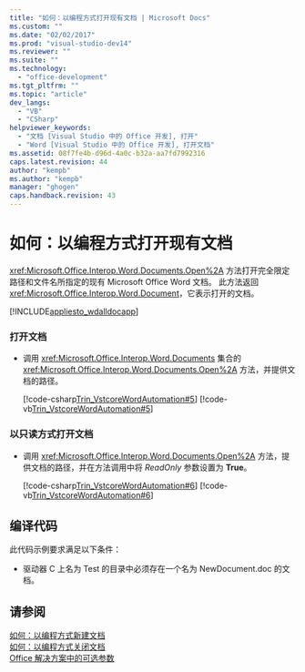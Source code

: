 ```yaml
---
title: "如何：以编程方式打开现有文档 | Microsoft Docs"
ms.custom: ""
ms.date: "02/02/2017"
ms.prod: "visual-studio-dev14"
ms.reviewer: ""
ms.suite: ""
ms.technology: 
  - "office-development"
ms.tgt_pltfrm: ""
ms.topic: "article"
dev_langs: 
  - "VB"
  - "CSharp"
helpviewer_keywords: 
  - "文档 [Visual Studio 中的 Office 开发], 打开"
  - "Word [Visual Studio 中的 Office 开发], 打开文档"
ms.assetid: 08f7fe4b-d96d-4a0c-b32a-aa7fd7992316
caps.latest.revision: 44
author: "kempb"
ms.author: "kempb"
manager: "ghogen"
caps.handback.revision: 43
---
```

# 如何：以编程方式打开现有文档
  <xref:Microsoft.Office.Interop.Word.Documents.Open%2A> 方法打开完全限定路径和文件名所指定的现有 Microsoft Office Word 文档。  此方法返回 <xref:Microsoft.Office.Interop.Word.Document>，它表示打开的文档。  
  
 [!INCLUDE[appliesto_wdalldocapp](../vsto/includes/appliesto-wdalldocapp-md.md)]  
  
### 打开文档  
  
-   调用 <xref:Microsoft.Office.Interop.Word.Documents> 集合的 <xref:Microsoft.Office.Interop.Word.Documents.Open%2A> 方法，并提供文档的路径。  
  
     [!code-csharp[Trin_VstcoreWordAutomation#5](../snippets/csharp/VS_Snippets_OfficeSP/Trin_VstcoreWordAutomation/CS/ThisDocument.cs#5)]
     [!code-vb[Trin_VstcoreWordAutomation#5](../snippets/visualbasic/VS_Snippets_OfficeSP/Trin_VstcoreWordAutomation/VB/ThisDocument.vb#5)]  
  
### 以只读方式打开文档  
  
-   调用 <xref:Microsoft.Office.Interop.Word.Documents.Open%2A> 方法，提供文档的路径，并在方法调用中将 *ReadOnly* 参数设置为 **True**。  
  
     [!code-csharp[Trin_VstcoreWordAutomation#6](../snippets/csharp/VS_Snippets_OfficeSP/Trin_VstcoreWordAutomation/CS/ThisDocument.cs#6)]
     [!code-vb[Trin_VstcoreWordAutomation#6](../snippets/visualbasic/VS_Snippets_OfficeSP/Trin_VstcoreWordAutomation/VB/ThisDocument.vb#6)]  
  
## 编译代码  
 此代码示例要求满足以下条件：  
  
-   驱动器 C 上名为 Test 的目录中必须存在一个名为 NewDocument.doc 的文档。  
  
## 请参阅  
 [如何：以编程方式新建文档](../vsto/how-to-programmatically-create-new-documents.md)   
 [如何：以编程方式关闭文档](../vsto/how-to-programmatically-close-documents.md)   
 [Office 解决方案中的可选参数](../vsto/optional-parameters-in-office-solutions.md)  
  
  
